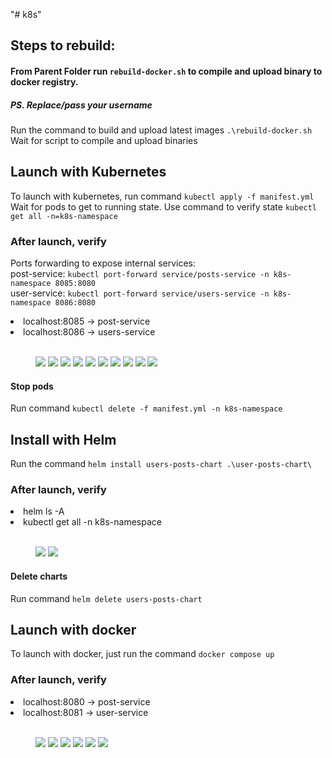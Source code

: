 "# k8s" 

<link rel="stylesheet" type="text/css" href="styles.css">

## Steps to rebuild: 
#### From Parent Folder run `rebuild-docker.sh` to compile and upload binary to docker registry.
##### PS. Replace/pass your username
Run the command to build and upload latest images `.\rebuild-docker.sh`
<br/> Wait for script to compile and upload binaries

## Launch with Kubernetes
To launch with kubernetes, run command `kubectl apply -f manifest.yml`
<br/> Wait for pods to get to running state. Use command to verify state `kubectl get all -n=k8s-namespace`

### After launch, verify
Ports forwarding to expose internal services:
<br/>post-service: `kubectl port-forward service/posts-service -n k8s-namespace 8085:8080`
<br/>user-service: `kubectl port-forward service/users-service -n k8s-namespace 8086:8080`

<li> localhost:8085 -> post-service </li>
<li> localhost:8086 -> users-service </li>

<br/>

<figure>
 <img src="https://github.com/vivek807/k8s/blob/main/Docs/7.jpg?raw=true"/>
 <img src="https://github.com/vivek807/k8s/blob/main/Docs/8.jpg?raw=true"/>
 <img src="https://github.com/vivek807/k8s/blob/main/Docs/9.jpg?raw=true"/>
 <img src="https://github.com/vivek807/k8s/blob/main/Docs/10.jpg?raw=true"/>
 <img src="https://github.com/vivek807/k8s/blob/main/Docs/11.jpg?raw=true"/>
 <img src="https://github.com/vivek807/k8s/blob/main/Docs/12.jpg?raw=true"/>
 <img src="https://github.com/vivek807/k8s/blob/main/Docs/13.jpg?raw=true"/>
 <img src="https://github.com/vivek807/k8s/blob/main/Docs/14.jpg?raw=true"/>
 <img src="https://github.com/vivek807/k8s/blob/main/Docs/15.jpg?raw=true"/>
 <img src="https://github.com/vivek807/k8s/blob/main/Docs/16.jpg?raw=true"/>
</figure>

#### Stop pods
Run command `kubectl delete -f manifest.yml -n k8s-namespace`

## Install with Helm
Run the command `helm install users-posts-chart .\user-posts-chart\`

### After launch, verify
<li>helm ls -A </li>
<li>kubectl get all -n k8s-namespace</li>

<br/>

<figure>
<img src="https://github.com/vivek807/k8s/blob/main/Docs/helm1.jpg?raw=true"/>
<img src="https://github.com/vivek807/k8s/blob/main/Docs/helm2.jpg?raw=true"/>
</figure>

#### Delete charts
Run command `helm delete users-posts-chart`

## Launch with docker
To launch with docker, just run the command `docker compose up`

### After launch, verify 
<li> localhost:8080 -> post-service </li>
<li> localhost:8081 -> user-service </li>

<br/>

<figure>
<img src="https://github.com/vivek807/k8s/blob/main/Docs/1.jpg?raw=true"/>
<img src="https://github.com/vivek807/k8s/blob/main/Docs/2.jpg?raw=true"/>
<img src="https://github.com/vivek807/k8s/blob/main/Docs/3.jpg?raw=true"/>
<img src="https://github.com/vivek807/k8s/blob/main/Docs/4.jpg?raw=true"/>
<img src="https://github.com/vivek807/k8s/blob/main/Docs/5.jpg?raw=true"/>
<img src="https://github.com/vivek807/k8s/blob/main/Docs/6.jpg?raw=true"/>
</figure>
